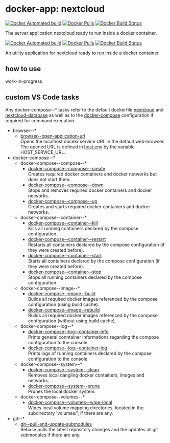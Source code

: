 # docker-app: nextcloud

[![Docker Automated build](https://img.shields.io/docker/automated/talsenteam/docker-nextcloud.svg?style=for-the-badge)](https://hub.docker.com/r/talsenteam/docker-nextcloud/)
[![Docker Pulls](https://img.shields.io/docker/pulls/talsenteam/docker-nextcloud.svg?style=for-the-badge)](https://hub.docker.com/r/talsenteam/docker-nextcloud/)
[![Docker Build Status](https://img.shields.io/docker/build/talsenteam/docker-nextcloud.svg?style=for-the-badge)](https://hub.docker.com/r/talsenteam/docker-nextcloud/)

The server application nextcloud ready to run inside a docker container.

[![Docker Automated build](https://img.shields.io/docker/automated/talsenteam/docker-nextcloud-database.svg?style=for-the-badge)](https://hub.docker.com/r/talsenteam/docker-nextcloud-database/)
[![Docker Pulls](https://img.shields.io/docker/pulls/talsenteam/docker-nextcloud-database.svg?style=for-the-badge)](https://hub.docker.com/r/talsenteam/docker-nextcloud-database/)
[![Docker Build Status](https://img.shields.io/docker/build/talsenteam/docker-nextcloud-database.svg?style=for-the-badge)](https://hub.docker.com/r/talsenteam/docker-nextcloud-database/)

An utility application for nextcloud ready to run inside a docker container.

## how to use

work-in-progress

## custom VS Code tasks

Any docker-compose--* tasks refer to the default dockerfile [nextcloud](docker/server--nextcloud/default.docker) and [nextcloud-database](docker/server--nextcloud-database/default.docker) as well as to the [docker-compose](docker-compose/server--nextcloud/default.docker-compose) configuration if required for command execution.

- browser--*
  - [browser--open-application-url](bash-commands/browser--open-application-url.sh)  
    Opens the localhost docekr service URL in the default web-browser. The opened URL is defined in [host.env](host.env) by the variable HOST_SERVICE_URL.
- docker-compose--*
  - docker-compose--compose--*
    - [docker-compose--compose--create](bash-commands/docker-compose--compose--create.sh)  
      Creates required docker containers and docker networks but does not start them.
    - [docker-compose--compose--down](bash-commands/docker-compose--compose--down.sh)  
      Stops and removes required docker containers and docker networks.
    - [docker-compose--compose--up](bash-commands/docker-compose--compose--up.sh)  
      Creates and starts required docker containers and docker networks.
  - docker-compose--container--*
    - [docker-compose--container--kill](bash-commands/docker-compose--container--kill.sh)  
      Kills all running containers declared by the compose configuration.
    - [docker-compose--container--restart](bash-commands/docker-compose--container--restart.sh)  
      Restarts all containers declared by the compose configuration (if they were created before).
    - [docker-compose--container--start](bash-commands/docker-compose--container--start.sh)  
      Starts all containers declared by the compose configuration (if they were created before).
    - [docker-compose--container--stop](bash-commands/docker-compose--container--stop.sh)  
      Stops all running containers declared by the compose configuration.
  - docker-compose--image--*
    - [docker-compose--image--build](bash-commands/docker-compose--image--build.sh)  
      Builds all required docker images referenced by the compose configuration (using build cache).
    - [docker-compose--image--rebuild](bash-commands/docker-compose--image--rebuild.sh)  
      Builds all required docker images referenced by the compose configuration (without using build cache).
  - docker-compose--log--*
    - [docker-compose--log--container-info](bash-commands/docker-compose--log--container-info.sh)  
      Prints general conntainer informations regarding the compose configuration to the console.
    - [docker-compose--log--container-log](bash-commands/docker-compose--log--container-log.sh)  
      Prints logs of running containers declared by the compose configuration to the console.
  - docker-compose--system--*
    - [docker-compose--system--clean](bash-commands/docker-compose--system--clean.sh)  
      Removes local dangling docker containers, images and networks.
    - [docker-compose--system--prune](bash-commands/docker-compose--system--prune.sh)  
      Prunes the local docker system.
  - docker-compose--volumes--*
    - [docker-compose--volumes--wipe-local](bash-commands/docker-compose--volumes--wipe-local.sh)  
      Wipes local volume mapping directories, located in the subdirectory 'volumes/', if there are any.
- git--*
  - [git--pull-and-update-submodules](bash-commands/git--pull-and-update-submodules.sh)  
    Rebase pulls the latest repository changes and the updates all git submodules if there are any.
